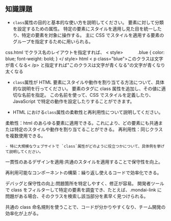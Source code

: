 ## 知識課題

- `class`属性の目的と基本的な使い方を説明してください。
  要素に対して分類を設定するための属性。
  特定の要素にスタイルを適用し見た目を統一したり、特定の要素を対象に操作する。
  主に CSS でスタイルを適用する要素のグループを指定するために用いられる。

css.html でクラス名のレイアウトを指定すれば、
< style>
　　　.blue {
color: blue;
font-weight: bold;
}
</ style>
html
< p class="blue">このクラスは文字が青くなる< /p>
と指定すれば"このクラスは文字が青くなる"の文字が青くなり太くなる

- `class`属性が HTML 要素にスタイルや動作を割り当てる方法について、具体的な説明を行ってください。
  要素のタグに class 属性を追加し、その値に適切な名前を指定。
  この名前を使って、CSS でスタイルを定義したり、JavaScript で特定の動作を設定したりすることができます。

- HTML における`class`属性の柔軟性と再利用性について説明してください。

柔軟性：html のあらゆる要素に適用できる。これにより、どの要素にも共通または特定のスタイルや動作を割り当てることができる。
再利用性：同じクラスを複数使用できる。

    - 特に大規模なウェブサイトで `class`属性がどのように役立つかについて、具体例を挙げて説明してください。

一貫性のあるデザインを適用:共通のスタイルを適用することで保守性を向上。

再利用可能なコンポーネントの構築：繰り返し使えるコードで効率化できる。

デバッグと保守性の向上:問題箇所を特定しやすく、修正が容易。
開発者ツールで class をフィルターして特定の要素を調査でき、たとえば、.mondai-link に問題がある場合、そのクラスを検索し該当部分を素早く見つけられる。

共通の class 命名規則を使うことで、コードが分かりやすくなり、チーム開発の効率化が上がる。
